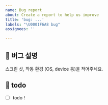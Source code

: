 ```yaml
---
name: Bug report
about: Create a report to help us improve
title: 'bug: ...'
labels: "\U0001F6A8 bug"
assignees: ''

---
```


## 🐞 버그 설명
스크린 샷, 작동 환경 (OS, device 등)을 적어주세요.

## 📝 todo
- [ ] todo !
